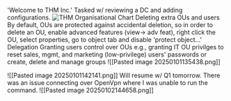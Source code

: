 'Welcome to THM Inc.' 
	Tasked w/ reviewing a DC and adding configurations. 
	![THM Organisational Chart](https://tryhackme-images.s3.amazonaws.com/user-uploads/5ed5961c6276df568891c3ea/room-content/88f0ade5a672ae681639e6049406a4ec.png)
Deleting extra OUs and users
	By default, OUs are protected against accidental deletion, so in order to delete an OU, enable advanced features (view-> adv feat), right click the OU, select properties, go to object tab and disable 'protect object...'
Delegation 
	Granting users control over OUs
	e.g., 
		granting IT OU privilges to reset sales, mgmt, and marketing (low-privilege) users' passwords 
	or
		create, delete and manage groups
![[Pasted image 20250101135438.png]]

![[Pasted image 20250101142141.png]]
Will resume w/ Q1 tomorrow. There was an issue connecting over OpenVpn where I was unable to run the command. 
![[Pasted image 20250102144658.png]]
